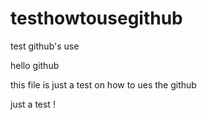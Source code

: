 testhowtousegithub
==================

test github's use

hello github

this file is just a test on how to ues the github

just a test !
